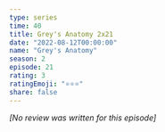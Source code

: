 ```yaml
---
type: series
time: 40
title: Grey's Anatomy 2x21
date: "2022-08-12T00:00:00"
name: "Grey's Anatomy"
season: 2
episode: 21
rating: 3
ratingEmoji: "⭐️⭐️⭐️"
share: false
---
```


*[No review was written for this episode]*